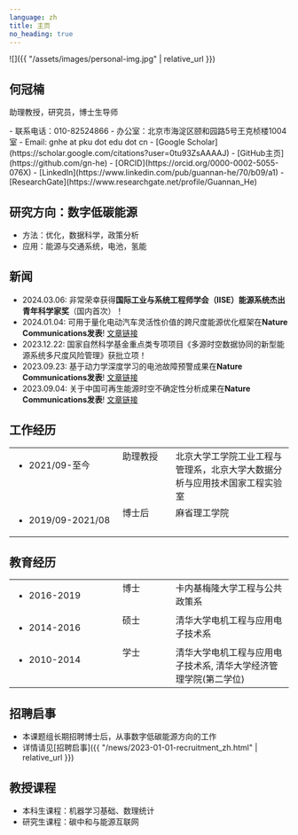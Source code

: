 ```yaml
---
language: zh
title: 主页
no_heading: true
---
```

<div class="row">
<div class="col-md-4" markdown="1">
<div class="site-personal-heading" markdown="1">
![]({{ "/assets/images/personal-img.jpg" | relative_url }})

## 何冠楠

助理教授，研究员，博士生导师
</div>
<div class="site-personal-info" markdown="1">
- <span class="icon icon-telephone"></span> 联系电话：010-82524866
- <span class="icon icon-office"></span> 办公室：北京市海淀区颐和园路5号王克桢楼1004室
- <span class="icon icon-mail"></span> Email: gnhe at pku dot edu dot cn
- <span class="icon icon-google-scholar"></span> [Google Scholar](https://scholar.google.com/citations?user=0tu93ZsAAAAJ)
- <span class="icon icon-github"></span> [GitHub主页](https://github.com/gn-he)
- <span class="icon icon-orcid"></span> [ORCID](https://orcid.org/0000-0002-5055-076X)
- <span class="icon icon-linkedin"></span> [LinkedIn](https://www.linkedin.com/pub/guannan-he/70/b09/a1)
- <span class="icon icon-researchgate"></span> [ResearchGate](https://www.researchgate.net/profile/Guannan_He)
</div>
</div>
<div class="col-md-8" markdown="1">


## 研究方向：数字低碳能源

- 方法：优化，数据科学，政策分析
- 应用：能源与交通系统，电池，氢能

## 新闻
- 2024.03.06: 非常荣幸获得<b>国际工业与系统工程师学会（IISE）能源系统杰出青年科学家奖</b>（国内首次）！
- 2024.01.04: 可用于量化电动汽车灵活性价值的跨尺度能源优化框架在<b>Nature Communications发表</b>! <a href=" https://www.nature.com/articles/s41467-023-43884-x">文章链接</a>
- 2023.12.22: 国家自然科学基金重点类专项项目《多源时空数据协同的新型能源系统多尺度风险管理》获批立项！
- 2023.09.23: 基于动力学深度学习的电池故障预警成果在<b>Nature Communications发表</b>! <a href=" https://www.nature.com/articles/s41467-023-41226-5">文章链接</a>
- 2023.09.04: 关于中国可再生能源时空不确定性分析成果在<b>Nature Communications发表</b>! <a href=" https://www.nature.com/articles/s41467-023-40670-7">文章链接</a>

## 工作经历

<table class="homepage-table">
  <tbody>
    <tr>
      <td width="180" valign="top"><ul><li>2021/09-至今</li></ul></td>
      <td width="80" valign="top">助理教授</td>
      <td valign="top">北京大学工学院工业工程与管理系，北京大学大数据分析与应用技术国家工程实验室</td>
    </tr>
    <tr>
      <td valign="top"><ul><li>2019/09-2021/08</li></ul></td>
      <td valign="top">博士后</td>
      <td valign="top">麻省理工学院</td>
    </tr>
  </tbody>
</table>

## 教育经历

<table class="homepage-table">
  <tbody>
    <tr>
      <td width="180" valign="top"><ul><li>2016-2019</li></ul></td>
      <td width="80" valign="top">博士</td>
      <td valign="top">卡内基梅隆大学工程与公共政策系</td>
    </tr>
    <tr>
      <td valign="top"><ul><li>2014-2016</li></ul></td>
      <td valign="top">硕士</td>
      <td valign="top">清华大学电机工程与应用电子技术系</td>
    </tr>
    <tr>
      <td valign="top"><ul><li>2010-2014</li></ul></td>
      <td valign="top">学士</td>
      <td valign="top">清华大学电机工程与应用电子技术系, 清华大学经济管理学院(第二学位)</td>
    </tr>
  </tbody>
</table>

## 招聘启事

- 本课题组长期招聘博士后，从事数字低碳能源方向的工作
- 详情请见[招聘启事]({{ "/news/2023-01-01-recruitment_zh.html" | relative_url }})

## 教授课程

- 本科生课程：机器学习基础、数理统计
- 研究生课程：碳中和与能源互联网
</div>
</div>